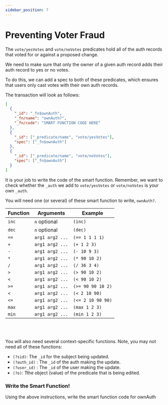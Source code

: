 ```yaml
---
sidebar_position: 7
---
```


# Preventing Voter Fraud

The `vote/yesVotes` and `vote/noVotes` predicates hold all of the auth records that voted for or against a proposed change.

We need to make sure that only the owner of a given auth record adds their auth record to yes or no votes.

To do this, we can add a spec to both of these predicates, which ensures that users only cast votes with their own auth records.

The transaction will look as follows:

```json
[
  {
    "_id": "_fn$ownAuth",
    "_fn/name": "ownAuth?",
    "_fn/code": "SMART FUNCTION CODE HERE"
  },
  {
    "_id": ["_predicate/name", "vote/yesVotes"],
    "spec": ["_fn$ownAuth"]
  },
  {
    "_id": ["_predicate/name", "vote/noVotes"],
    "spec": ["_fn$ownAuth"]
  }
]
```

It is your job to write the code of the smart function. Remember, we want to check whether the `_auth` we add to `vote/yesVotes` or `vote/noVotes` is your own `_auth`.

You will need one (or several) of these smart function to write, `ownAuth?`.

| Function | Arguments       | Example           |
| -------- | --------------- | ----------------- |
| `inc`    | `n` optional    | `(inc)`           |
| `dec`    | `n` optional    | `(dec)`           |
| `==`     | `arg1 arg2 ...` | `(== 1 1 1 1)`    |
| `+`      | `arg1 arg2 ...` | `(+ 1 2 3)`       |
| `-`      | `arg1 arg2 ...` | `(- 10 9 3)`      |
| `*`      | `arg1 arg2 ...` | `(* 90 10 2)`     |
| `/`      | `arg1 arg2 ...` | `(/ 36 3 4)`      |
| `>`      | `arg1 arg2 ...` | `(> 90 10 2)`     |
| `<`      | `arg1 arg2 ...` | `(< 90 10 2)`     |
| `>=`     | `arg1 arg2 ...` | `(>= 90 90 10 2)` |
| `<`      | `arg1 arg2 ...` | `(< 2 10 90)`     |
| `<=`     | `arg1 arg2 ...` | `(<= 2 10 90 90)` |
| `max`    | `arg1 arg2 ...` | `(max 1 2 3)`     |
| `min`    | `arg1 arg2 ...` | `(min 1 2 3)`     |

<br/>
<br/>

You will also need several context-specific functions. Note, you may not need all of these functions:

- `(?sid)`: The `_id` for the subject being updated.
- `(?auth_id)` : The `_id` of the auth making the update.
- `(?user_id)` : The `_id` of the user making the update.
- `(?o)`: Tthe object (value) of the predicate that is being edited.

<div class="challenge">
<h3>Write the Smart Function!</h3>

<p>Using the above instructions, write the smart function code for ownAuth</p>

</div>
